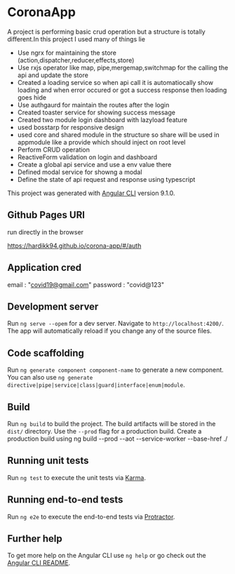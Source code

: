# CoronaApp
A project is performing basic crud operation but a structure is totally different.In this project I used many of things lie
- Use ngrx for maintaining the store (action,dispatcher,reducer,effects,store)
- Use rxjs operator like map, pipe,mergemap,switchmap for the calling the api and update the store
- Created a loading service so when api call it is automatiocally show loading and when error occured or got a success response then loading goes  hide
- Use authgaurd for maintain the routes after the login
- Created toaster service for showing success message
- Created two module login dashboard with lazyload feature
- used bosstarp for responsive design
- used core and shared module in the structure so share will be used in appmodule like a provide which should inject on root level
- Perform CRUD operation
- ReactiveForm validation on login and dashboard
- Create a global api service and use a env value there
- Defined modal service for showng a  modal
- Define the state of api request and response using typescript

This project was generated with [Angular CLI](https://github.com/angular/angular-cli) version 9.1.0.

## Github Pages URl
run directly in the browser

https://hardikk94.github.io/corona-app/#/auth


## Application cred
   email : "covid19@gmail.com" 
   password : "covid@123"

## Development server

Run `ng serve --opem` for a dev server. Navigate to `http://localhost:4200/`. The app will automatically reload if you change any of the source files.

## Code scaffolding

Run `ng generate component component-name` to generate a new component. You can also use `ng generate directive|pipe|service|class|guard|interface|enum|module`.

## Build

Run `ng build` to build the project. The build artifacts will be stored in the `dist/` directory. Use the `--prod` flag for a production build.
Create a production build using
ng build --prod --aot --service-worker --base-href ./

## Running unit tests

Run `ng test` to execute the unit tests via [Karma](https://karma-runner.github.io).

## Running end-to-end tests

Run `ng e2e` to execute the end-to-end tests via [Protractor](http://www.protractortest.org/).

## Further help

To get more help on the Angular CLI use `ng help` or go check out the [Angular CLI README](https://github.com/angular/angular-cli/blob/master/README.md).
